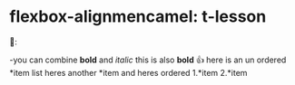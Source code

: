 # flexbox-alignmencamel: t-lesson
🐫:

-you can combine **bold** and _italic_ this is also __bold__ 👍 here is an  un ordered *item list  heres another *item and heres ordered 1.*item 2.*item
